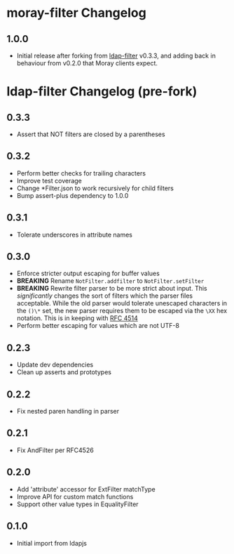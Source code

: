 # moray-filter Changelog

## 1.0.0

- Initial release after forking from
  [ldap-filter](https://github.com/pfmooney/node-ldap-filter) v0.3.3,
  and adding back in behaviour from v0.2.0 that Moray clients expect.

# ldap-filter Changelog (pre-fork)

## 0.3.3

- Assert that NOT filters are closed by a parentheses

## 0.3.2

- Perform better checks for trailing characters
- Improve test coverage
- Change \*Filter.json to work recursively for child filters
- Bump assert-plus dependency to 1.0.0

## 0.3.1

- Tolerate underscores in attribute names

## 0.3.0

- Enforce stricter output escaping for buffer values
- **BREAKING** Rename `NotFilter.addfilter` to `NotFilter.setFilter`
- **BREAKING** Rewrite filter parser to be more strict about input.
  This _significantly_ changes the sort of filters which the parser files
  acceptable.  While the old parser would tolerate unescaped characters in
  the `()\*` set, the new parser requires them to be escaped via the `\XX`
  hex notation.  This is in keeping with
  [RFC 4514](http://tools.ietf.org/search/rfc4515)
- Perform better escaping for values which are not UTF-8

## 0.2.3
- Update dev dependencies
- Clean up asserts and prototypes

## 0.2.2

- Fix nested paren handling in parser

## 0.2.1

- Fix AndFilter per RFC4526

## 0.2.0

- Add 'attribute' accessor for ExtFilter matchType
- Improve API for custom match functions
- Support other value types in EqualityFilter

## 0.1.0

- Initial import from ldapjs
